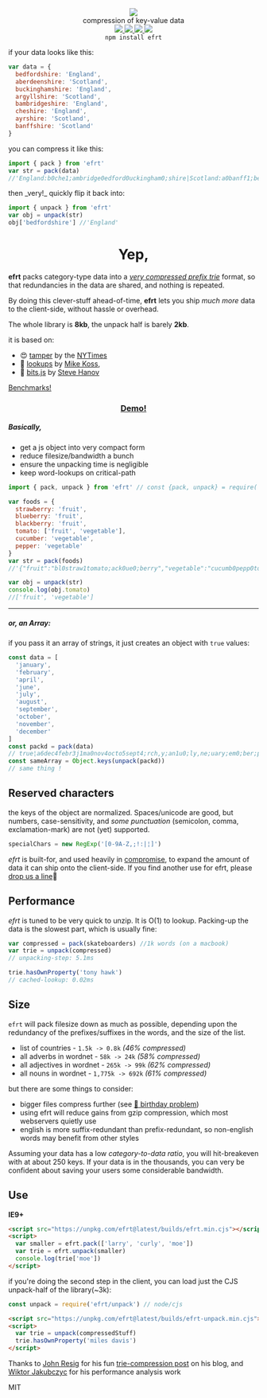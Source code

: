 <div align="center">
  <img src="https://cloud.githubusercontent.com/assets/399657/23590290/ede73772-01aa-11e7-8915-181ef21027bc.png" />
  <div>compression of key-value data</div>
  <a href="https://npmjs.org/package/efrt">
    <img src="https://img.shields.io/npm/v/efrt.svg?style=flat-square" />
  </a>
  <a href="https://www.codacy.com/app/spencerkelly86/efrt">
    <img src="https://api.codacy.com/project/badge/Coverage/fc03e2761c8c471c8f84141abf2704de" />
  </a>
  <a href="https://unpkg.com/efrt/builds/efrt.min.js">
     <img src="https://badge-size.herokuapp.com/spencermountain/efrt/master/builds/efrt.min.js" />
  </a>
  <a href="https://nodejs.org/api/documentation.html#documentation_stability_index">
    <img src="https://img.shields.io/badge/stability-stable-green.svg?style=flat-square" />
  </a>
</div>

<div align="center">
  <code>npm install efrt</code>
</div>

if your data looks like this:

```js
var data = {
  bedfordshire: 'England',
  aberdeenshire: 'Scotland',
  buckinghamshire: 'England',
  argyllshire: 'Scotland',
  bambridgeshire: 'England',
  cheshire: 'England',
  ayrshire: 'Scotland',
  banffshire: 'Scotland'
}
```

you can compress it like this:

```js
import { pack } from 'efrt'
var str = pack(data)
//'England:b0che1;ambridge0edford0uckingham0;shire|Scotland:a0banff1;berdeen0rgyll0yr0;shire'
```

then \_very!\_ quickly flip it back into:

```js
import { unpack } from 'efrt'
var obj = unpack(str)
obj['bedfordshire'] //'England'
```

<h1 align="center">Yep,</h1>

**efrt** packs category-type data into a _[very compressed prefix trie](https://en.wikipedia.org/wiki/Trie)_ format, so that redundancies in the data are shared, and nothing is repeated.

By doing this clever-stuff ahead-of-time, **efrt** lets you ship _much more_ data to the client-side, without hassle or overhead.

The whole library is **8kb**, the unpack half is barely **2kb**.

it is based on:

- 😍 [tamper](https://nytimes.github.io/tamper/) by the [NYTimes](https://github.com/NYTimes/)
- 💝 [lookups](https://github.com/mckoss/lookups) by [Mike Koss](https://github.com/mckoss),
- 💓 [bits.js](http://stevehanov.ca/blog/index.php?id=120) by [Steve Hanov](https://twitter.com/smhanov)

<a href="https://monolithpl.github.io/trie-compiler/">Benchmarks!</a>

<h3 align="center">
  <a href="https://rawgit.com/nlp-compromise/efrt/master/demo/index.html">Demo!</a>
</h3>

<h5 align="left">
Basically,
</h5>

- get a js object into very compact form
- reduce filesize/bandwidth a bunch
- ensure the unpacking time is negligible
- keep word-lookups on critical-path

```js
import { pack, unpack } from 'efrt' // const {pack, unpack} = require('efrt')

var foods = {
  strawberry: 'fruit',
  blueberry: 'fruit',
  blackberry: 'fruit',
  tomato: ['fruit', 'vegetable'],
  cucumber: 'vegetable',
  pepper: 'vegetable'
}
var str = pack(foods)
//'{"fruit":"bl0straw1tomato;ack0ue0;berry","vegetable":"cucumb0pepp0tomato;er"}'

var obj = unpack(str)
console.log(obj.tomato)
//['fruit', 'vegetable']
```

---

<h5 align="left">
or, an Array:
</h5>

if you pass it an array of strings, it just creates an object with `true` values:

```js
const data = [
  'january',
  'february',
  'april',
  'june',
  'july',
  'august',
  'september',
  'october',
  'november',
  'december'
]
const packd = pack(data)
// true¦a6dec4febr3j1ma0nov4octo5sept4;rch,y;an1u0;ly,ne;uary;em0;ber;pril,ugust
const sameArray = Object.keys(unpack(packd))
// same thing !
```

## Reserved characters

the keys of the object are normalized. Spaces/unicode are good, but numbers, case-sensitivity, and _some punctuation_ (semicolon, comma, exclamation-mark) are not (yet) supported.

```js
specialChars = new RegExp('[0-9A-Z,;!:|¦]')
```

_efrt_ is built-for, and used heavily in [compromise](https://github.com/nlp-compromise/compromise), to expand the amount of data it can ship onto the client-side.
If you find another use for efrt, please [drop us a line](mailto:spencermountain@gmail.com)🎈

## Performance

_efrt_ is tuned to be very quick to unzip. It is O(1) to lookup. Packing-up the data is the slowest part, which is usually fine:

```js
var compressed = pack(skateboarders) //1k words (on a macbook)
var trie = unpack(compressed)
// unpacking-step: 5.1ms

trie.hasOwnProperty('tony hawk')
// cached-lookup: 0.02ms
```

## Size

`efrt` will pack filesize down as much as possible, depending upon the redundancy of the prefixes/suffixes in the words, and the size of the list.

- list of countries - `1.5k -> 0.8k` _(46% compressed)_
- all adverbs in wordnet - `58k -> 24k` _(58% compressed)_
- all adjectives in wordnet - `265k -> 99k` _(62% compressed)_
- all nouns in wordnet - `1,775k -> 692k` _(61% compressed)_

but there are some things to consider:

- bigger files compress further (see [🎈 birthday problem](https://en.wikipedia.org/wiki/Birthday_problem))
- using efrt will reduce gains from gzip compression, which most webservers quietly use
- english is more suffix-redundant than prefix-redundant, so non-english words may benefit from other styles

Assuming your data has a low _category-to-data ratio_, you will hit-breakeven with at about 250 keys. If your data is in the thousands, you can very be confident about saving your users some considerable bandwidth.

## Use

**IE9+**

```html
<script src="https://unpkg.com/efrt@latest/builds/efrt.min.cjs"></script>
<script>
  var smaller = efrt.pack(['larry', 'curly', 'moe'])
  var trie = efrt.unpack(smaller)
  console.log(trie['moe'])
</script>
```

if you're doing the second step in the client, you can load just the CJS unpack-half of the library(~3k):

```js
const unpack = require('efrt/unpack') // node/cjs
```

```html
<script src="https://unpkg.com/efrt@latest/builds/efrt-unpack.min.cjs"></script>
<script>
  var trie = unpack(compressedStuff)
  trie.hasOwnProperty('miles davis')
</script>
```

Thanks to [John Resig](https://johnresig.com/) for his fun [trie-compression post](https://johnresig.com/blog/javascript-trie-performance-analysis/) on his blog, and [Wiktor Jakubczyc](https://github.com/monolithpl) for his performance analysis work

MIT
